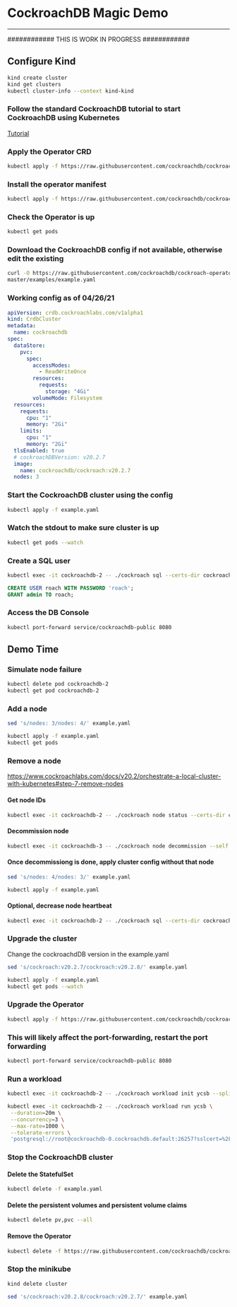 # CockroachDB Magic Demo

---

############ THIS IS WORK IN PROGRESS ############

## Configure Kind

```bash
kind create cluster
kind get clusters
kubectl cluster-info --context kind-kind
```

### Follow the standard CockroachDB tutorial to start CockroachDB using Kubernetes

[Tutorial](https://www.cockroachlabs.com/docs/v20.2/orchestrate-a-local-cluster-with-kubernetes)

### Apply the Operator CRD

```bash
kubectl apply -f https://raw.githubusercontent.com/cockroachdb/cockroach-operator/master/config/crd/bases/crdb.cockroachlabs.com_crdbclusters.yaml
```

### Install the operator manifest

```bash
kubectl apply -f https://raw.githubusercontent.com/cockroachdb/cockroach-operator/master/manifests/operator.yaml
```

### Check the Operator is up

```bash
kubectl get pods
```

### Download the CockroachDB config if not available, otherwise edit the existing

```bash
curl -O https://raw.githubusercontent.com/cockroachdb/cockroach-operator/
master/examples/example.yaml
```

### Working config as of 04/26/21

```yaml
apiVersion: crdb.cockroachlabs.com/v1alpha1
kind: CrdbCluster
metadata:
  name: cockroachdb
spec:
  dataStore:
    pvc:
      spec:
        accessModes:
          - ReadWriteOnce
        resources:
          requests:
            storage: "4Gi"
        volumeMode: Filesystem
  resources:
    requests:
      cpu: "1"
      memory: "2Gi"
    limits:
      cpu: "1"
      memory: "2Gi"
  tlsEnabled: true
  # cockroachDBVersion: v20.2.7
  image:
    name: cockroachdb/cockroach:v20.2.7
  nodes: 3
  ```

### Start the CockroachDB cluster using the config

```bash
kubectl apply -f example.yaml
```

### Watch the stdout to make sure cluster is up

```bash
kubectl get pods --watch
```

### Create a SQL user

```bash
kubectl exec -it cockroachdb-2 -- ./cockroach sql --certs-dir cockroach-certs
```

```sql
CREATE USER roach WITH PASSWORD 'roach';
GRANT admin TO roach;
```

### Access the DB Console

```bash
kubectl port-forward service/cockroachdb-public 8080
```

## Demo Time

### Simulate node failure

```bash
kubectl delete pod cockroachdb-2
kubectl get pod cockroachdb-2
```

### Add a node

```bash
sed 's/nodes: 3/nodes: 4/' example.yaml
```

```bash
kubectl apply -f example.yaml
kubectl get pods
```

### Remove a node

https://www.cockroachlabs.com/docs/v20.2/orchestrate-a-local-cluster-with-kubernetes#step-7-remove-nodes 

#### Get node IDs

```bash
kubectl exec -it cockroachdb-2 -- ./cockroach node status --certs-dir cockroach-certs
```

#### Decommission node

```bash
kubectl exec -it cockroachdb-3 -- ./cockroach node decommission --self --certs-dir cockroach-certs --host=cockroachdb-3.cockroachdb.default:26258
```

#### Once decommissiong is done, apply cluster config without that node

```bash
sed 's/nodes: 4/nodes: 3/' example.yaml
```

```bash
kubectl apply -f example.yaml
```

#### Optional, decrease node heartbeat

```bash
kubectl exec -it cockroachdb-2 -- ./cockroach sql --certs-dir cockroach-certs --execute="SET CLUSTER SETTING server.time_until_store_dead = '1m15s';"
```

### Upgrade the cluster

Change the cockroachdDB version in the example.yaml

```bash
sed 's/cockroach:v20.2.7/cockroach:v20.2.8/' example.yaml
```

```bash
kubectl apply -f example.yaml
kubectl get pods --watch
```

### Upgrade the Operator

```bash
kubectl apply -f https://raw.githubusercontent.com/cockroachdb/cockroach-operator/master/manifests/operator.yaml
```

### This will likely affect the port-forwarding, restart the port forwarding

```bash
kubectl port-forward service/cockroachdb-public 8080
```

### Run a workload

```bash
kubectl exec -it cockroachdb-2 -- ./cockroach workload init ycsb --splits=50 'postgresql://root@cockroachdb-0.cockroachdb.default:26257?sslcert=%2Fcockroach%2Fcockroach-certs%2Fclient.root.crt&sslkey=%2Fcockroach%2Fcockroach-certs%2Fclient.root.key&sslmode=verify-full&sslrootcert=%2Fcockroach%2Fcockroach-certs%2Fca.crt'
```

```bash
kubectl exec -it cockroachdb-2 -- ./cockroach workload run ycsb \
 --duration=20m \
 --concurrency=3 \
 --max-rate=1000 \
 --tolerate-errors \
 'postgresql://root@cockroachdb-0.cockroachdb.default:26257?sslcert=%2Fcockroach%2Fcockroach-certs%2Fclient.root.crt&sslkey=%2Fcockroach%2Fcockroach-certs%2Fclient.root.key&sslmode=verify-full&sslrootcert=%2Fcockroach%2Fcockroach-certs%2Fca.crt'
 ```

### Stop the CockroachDB cluster

#### Delete the StatefulSet

```bash
kubectl delete -f example.yaml
```

#### Delete the persistent volumes and persistent volume claims

```bash
kubectl delete pv,pvc --all
```

#### Remove the Operator

```bash
kubectl delete -f https://raw.githubusercontent.com/cockroachdb/cockroach-operator/master/manifests/operator.yaml
```

### Stop the minikube

```bash
kind delete cluster
```

```bash
sed 's/cockroach:v20.2.8/cockroach:v20.2.7/' example.yaml
```